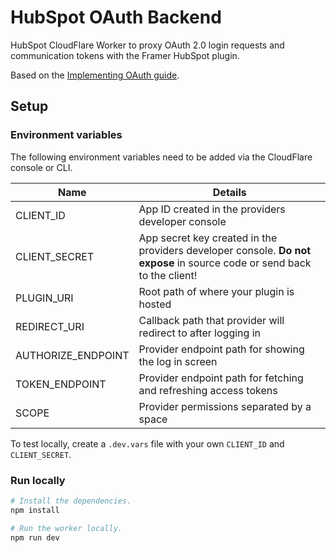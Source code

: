 # HubSpot OAuth Backend

HubSpot CloudFlare Worker to proxy OAuth 2.0 login requests and communication tokens with the Framer HubSpot plugin.

Based on the [Implementing OAuth guide](https://developers.framer.wiki/docs/oauth).

## Setup

### Environment variables

The following environment variables need to be added via the CloudFlare console or CLI.

| Name               | Details                                                                                                                 |
| ------------------ | ----------------------------------------------------------------------------------------------------------------------- |
| CLIENT_ID          | App ID created in the providers developer console                                                                       |
| CLIENT_SECRET      | App secret key created in the providers developer console. **Do not expose** in source code or send back to the client! |
| PLUGIN_URI         | Root path of where your plugin is hosted                                                                                |
| REDIRECT_URI       | Callback path that provider will redirect to after logging in                                                           |
| AUTHORIZE_ENDPOINT | Provider endpoint path for showing the log in screen                                                                    |
| TOKEN_ENDPOINT     | Provider endpoint path for fetching and refreshing access tokens                                                        |
| SCOPE              | Provider permissions separated by a space                                                                               |

To test locally, create a `.dev.vars` file with your own `CLIENT_ID` and `CLIENT_SECRET`.

### Run locally

```sh
# Install the dependencies.
npm install

# Run the worker locally.
npm run dev
```
